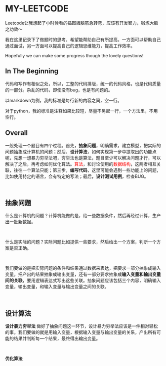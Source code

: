 # MY-LEETCODE

Leetcode让我想起了小时候看的插图版脑筋急转弯，应该有开发智力，锻炼大脑之功效～

我在这里记录下了做题时的思考，希望能帮助自己有所提高。一方面可以帮助自己通过面试，另一方面可以提高自己的逻辑思维能力，提高工作效率。

Hopefully we can make some progress though the lovely questions!

## In The Beginning

代码和写作有相似之处，所以，工整的代码排版，统一的代码风格，也是代码质量的一部分。杂乱的代码，即使没有bug，也是有问题的。

以markdown为例，我的标准是每行新的内容之间，空一行。

对于python，我的标准是注释如果比较短，尽量不另起一行，一个方法里，不用空行。

## Overall

一般处理一个题目有四个过程。首先，**抽象问题**，明确需求，建立模型，把实际的问题抽象成计算机的问题；然后，**设计算法**，如何实现第一步中提取出的功能点呢，先想一想暴力穷举法吧，穷举法也是算法，题目至少可以解决问题才行，可以解决了之后，再考虑如何优化算法。<font color=red>算法</font>，和讨论使用的<font color=red>数据结构</font>，这两者相互关联，往往一个算法只能；第三步，**编写代码**，这里可能会遇到一些功能上的问题，比如使用特定的语言，会有特定的写法；最后，**设计测试用例**，检查BUG。

<br>

## 抽象问题

什么是计算机的问题？计算机能做的是，给一些数据条件，然后再经过计算，生产出一批新数据。

<br>

什么是实际的问题？实际问题比如提供一些要求，然后给出一个方案，判断一个方案是否正确。

<br>

我们要做的是把实际问题的条件和结果通过数据来表达，把要求一部分抽象成输入变量，把产出的结果抽象成输出变量，还有一部分要求抽象成**输入变量和输出变量间的关联**，要用逻辑表达式写出这些关联。抽象问题应该包括三个内容，明确输入变量，输出变量，和输入变量与输出变量之间的关联。

<br>

## 设计算法

**设计暴力穷举法** 做好了抽象问题这一环节，设计暴力穷举法应该是一件相对轻松的事。我们要做的就是用输入变量，根据输入变量与输出变量的关系，产出所有可能的结果并判断每一个结果，最终得出输出变量。

<br>

**优化算法**
